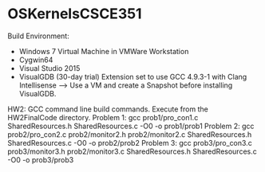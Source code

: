 # OSKernelsCSCE351

Build Environment:
- Windows 7 Virtual Machine in VMWare Workstation
- Cygwin64 
- Visual Studio 2015 
- VisualGDB (30-day trial) Extension set to use GCC 4.9.3-1 with Clang Intellisense 
  --> Use a VM and create a Snapshot before installing VisualGDB. 

HW2: GCC command line build commands.  Execute from the HW2FinalCode directory.
  Problem 1:
    gcc prob1/pro_con1.c SharedResources.h SharedResources.c -O0 -o prob1/prob1
  Problem 2:
    gcc prob2/pro_con2.c prob2/monitor2.h prob2/monitor2.c SharedResources.h SharedResources.c -O0 -o prob2/prob2
  Problem 3:
    gcc prob3/pro_con3.c prob3/monitor3.h prob2/monitor3.c SharedResources.h SharedResources.c -O0 -o prob3/prob3
